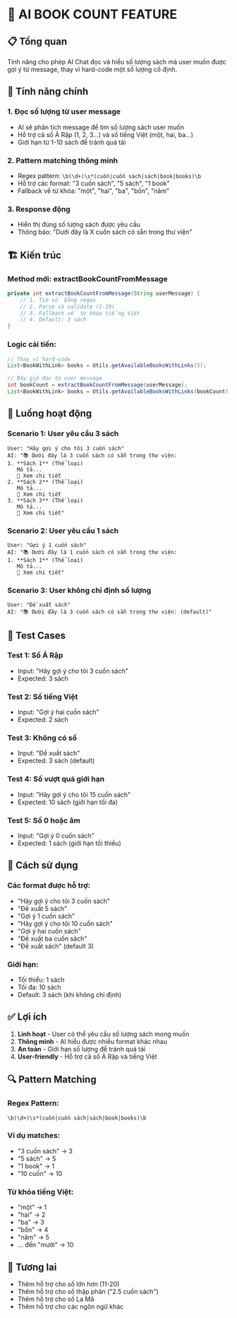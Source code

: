 # 🔢 AI BOOK COUNT FEATURE

## 📋 Tổng quan

Tính năng cho phép AI Chat đọc và hiểu số lượng sách mà user muốn được gợi ý từ message, thay vì hard-code một số lượng cố định.

## 🎯 Tính năng chính

### 1. **Đọc số lượng từ user message**
- AI sẽ phân tích message để tìm số lượng sách user muốn
- Hỗ trợ cả số Ả Rập (1, 2, 3...) và số tiếng Việt (một, hai, ba...)
- Giới hạn từ 1-10 sách để tránh quá tải

### 2. **Pattern matching thông minh**
- Regex pattern: `\b(\d+)\s*(cuốn|cuốn sách|sách|book|books)\b`
- Hỗ trợ các format: "3 cuốn sách", "5 sách", "1 book"
- Fallback về từ khóa: "một", "hai", "ba", "bốn", "năm"

### 3. **Response động**
- Hiển thị đúng số lượng sách được yêu cầu
- Thông báo: "Dưới đây là X cuốn sách có sẵn trong thư viện"

## 🏗️ Kiến trúc

### **Method mới: extractBookCountFromMessage**
```java
private int extractBookCountFromMessage(String userMessage) {
    // 1. Tìm số bằng regex
    // 2. Parse và validate (1-10)
    // 3. Fallback về từ khóa tiếng Việt
    // 4. Default: 3 sách
}
```

### **Logic cải tiến:**
```java
// Thay vì hard-code
List<BookWithLink> books = Utils.getAvailableBooksWithLinks(5);

// Bây giờ đọc từ user message
int bookCount = extractBookCountFromMessage(userMessage);
List<BookWithLink> books = Utils.getAvailableBooksWithLinks(bookCount);
```

## 🔄 Luồng hoạt động

### **Scenario 1: User yêu cầu 3 sách**
```
User: "Hãy gợi ý cho tôi 3 cuốn sách"
AI: "📚 Dưới đây là 3 cuốn sách có sẵn trong thư viện:
1. **Sách 1** (Thể loại)
   Mô tả...
   🔗 Xem chi tiết
2. **Sách 2** (Thể loại)
   Mô tả...
   🔗 Xem chi tiết
3. **Sách 3** (Thể loại)
   Mô tả...
   🔗 Xem chi tiết"
```

### **Scenario 2: User yêu cầu 1 sách**
```
User: "Gợi ý 1 cuốn sách"
AI: "📚 Dưới đây là 1 cuốn sách có sẵn trong thư viện:
1. **Sách 1** (Thể loại)
   Mô tả...
   🔗 Xem chi tiết"
```

### **Scenario 3: User không chỉ định số lượng**
```
User: "Đề xuất sách"
AI: "📚 Dưới đây là 3 cuốn sách có sẵn trong thư viện: (default)"
```

## 🧪 Test Cases

### **Test 1: Số Ả Rập**
- Input: "Hãy gợi ý cho tôi 3 cuốn sách"
- Expected: 3 sách

### **Test 2: Số tiếng Việt**
- Input: "Gợi ý hai cuốn sách"
- Expected: 2 sách

### **Test 3: Không có số**
- Input: "Đề xuất sách"
- Expected: 3 sách (default)

### **Test 4: Số vượt quá giới hạn**
- Input: "Hãy gợi ý cho tôi 15 cuốn sách"
- Expected: 10 sách (giới hạn tối đa)

### **Test 5: Số 0 hoặc âm**
- Input: "Gợi ý 0 cuốn sách"
- Expected: 1 sách (giới hạn tối thiểu)

## 🔧 Cách sử dụng

### **Các format được hỗ trợ:**
- "Hãy gợi ý cho tôi 3 cuốn sách"
- "Đề xuất 5 sách"
- "Gợi ý 1 cuốn sách"
- "Hãy gợi ý cho tôi 10 cuốn sách"
- "Gợi ý hai cuốn sách"
- "Đề xuất ba cuốn sách"
- "Đề xuất sách" (default 3)

### **Giới hạn:**
- Tối thiểu: 1 sách
- Tối đa: 10 sách
- Default: 3 sách (khi không chỉ định)

## ✅ Lợi ích

1. **Linh hoạt** - User có thể yêu cầu số lượng sách mong muốn
2. **Thông minh** - AI hiểu được nhiều format khác nhau
3. **An toàn** - Giới hạn số lượng để tránh quá tải
4. **User-friendly** - Hỗ trợ cả số Ả Rập và tiếng Việt

## 🔍 Pattern Matching

### **Regex Pattern:**
```regex
\b(\d+)\s*(cuốn|cuốn sách|sách|book|books)\b
```

### **Ví dụ matches:**
- "3 cuốn sách" → 3
- "5 sách" → 5
- "1 book" → 1
- "10 cuốn" → 10

### **Từ khóa tiếng Việt:**
- "một" → 1
- "hai" → 2
- "ba" → 3
- "bốn" → 4
- "năm" → 5
- ... đến "mười" → 10

## 🚀 Tương lai

- Thêm hỗ trợ cho số lớn hơn (11-20)
- Thêm hỗ trợ cho số thập phân ("2.5 cuốn sách")
- Thêm hỗ trợ cho số La Mã
- Thêm hỗ trợ cho các ngôn ngữ khác 